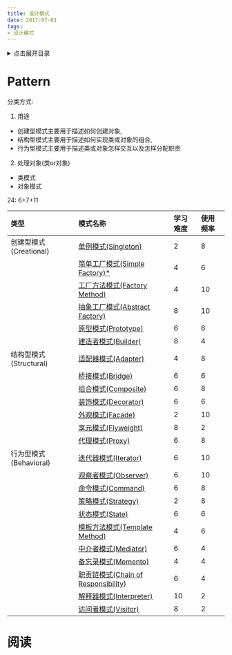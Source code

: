 ```yaml
---
title: 设计模式
date: 2017-07-01
tags:
- 设计模式
---
```

<details>
<summary>点击展开目录</summary>
<!-- TOC -->

- [Pattern](#pattern)
- [阅读](#阅读)

<!-- /TOC -->
</details>

# Pattern

分类方式:

1. 用途
* 创建型模式主要用于描述如何创建对象,
* 结构型模式主要用于描述如何实现类或对象的组合,
* 行为型模式主要用于描述类或对象怎样交互以及怎样分配职责
2. 处理对象(类or对象)
* 类模式
* 对象模式

24: 6+7+11

| 类型                   | 模式名称                                                     | 学习难度 | 使用频率 |
| :--------------------- | :----------------------------------------------------------- | :------- | :------- |
| 创建型模式(Creational) | [单例模式(Singleton)](./01.Creational/04.单例模式.md)        | 2        | 8        |
|                        | [简单工厂模式(Simple Factory)*](./01.Creational/01.简单工厂模式.md) | 4        | 6        |
|                        | [工厂方法模式(Factory Method)](./01.Creational/02.工厂方法模式.md) | 4        | 10       |
|                        | [抽象工厂模式(Abstract Factory)](./01.Creational/03.抽象工厂模式.md) | 8        | 10       |
|                        | [原型模式(Prototype)](./01.Creational/05.原型模式.md)        | 6        | 6        |
|                        | [建造者模式(Builder)](./01.Creational/06.建造者模式.md)      | 8        | 4        |
| 结构型模式(Structural) | [适配器模式(Adapter)](./02.Structural/01.适配器模式.md)      | 4        | 8        |
|                        | [桥接模式(Bridge)](./02.Structural/02.桥接模式.md)           | 6        | 6        |
|                        | [组合模式(Composite)](./02.Structural/03.组合模式.md)        | 6        | 8        |
|                        | [装饰模式(Decorator)](./02.Structural/04.装饰模式.md)        | 6        | 6        |
|                        | [外观模式(Façade)](./02.Structural/05.外观模式.md)           | 2        | 10       |
|                        | [享元模式(Flyweight)](./02.Structural/06.享元模式.md)        | 8        | 2        |
|                        | [代理模式(Proxy)](./02.Structural/07.代理模式.md)            | 6        | 8        |
| 行为型模式(Behavioral) | [迭代器模式(Iterator)](./03.Behavioral/01.迭代器模式.md)     | 6        | 10       |
|                        | [观察者模式(Observer)](./03.Behavioral/02.观察者模式.md)     | 6        | 10       |
|                        | [命令模式(Command)](./03.Behavioral/03.命令模式.md)          | 6        | 8        |
|                        | [策略模式(Strategy)](./03.Behavioral/04.策略模式.md)         | 2        | 8        |
|                        | [状态模式(State)](./03.Behavioral/05.状态模式.md)            | 6        | 6        |
|                        | [模板方法模式(Template Method)](./03.Behavioral/06.模板方法模式.md) | 4        | 6        |
|                        | [中介者模式(Mediator)](./03.Behavioral/07.中介者模式.md)     | 6        | 4        |
|                        | [备忘录模式(Memento)](./03.Behavioral/08.备忘录模式.md)      | 4        | 4        |
|                        | [职责链模式(Chain of Responsibility)](./03.Behavioral/09.职责链模式.md) | 6        | 4        |
|                        | [解释器模式(Interpreter)](./03.Behavioral/10.解释器模式.md)  | 10       | 2        |
|                        | [访问者模式(Visitor)](./03.Behavioral/11.访问者模式.md)      | 8        | 2        |

# 阅读

